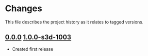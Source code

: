 # Changes
This file describes the project history as it relates to tagged versions.

## [0.0.0](.) [1.0.0-s3d-1003](.)
- Created first release
